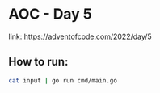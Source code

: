 # AOC - Day 5

link: <https://adventofcode.com/2022/day/5>

## How to run:

```bash
cat input | go run cmd/main.go
```
